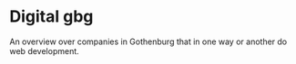 # Digital gbg

An overview over companies in Gothenburg that in one way or another do web development.
